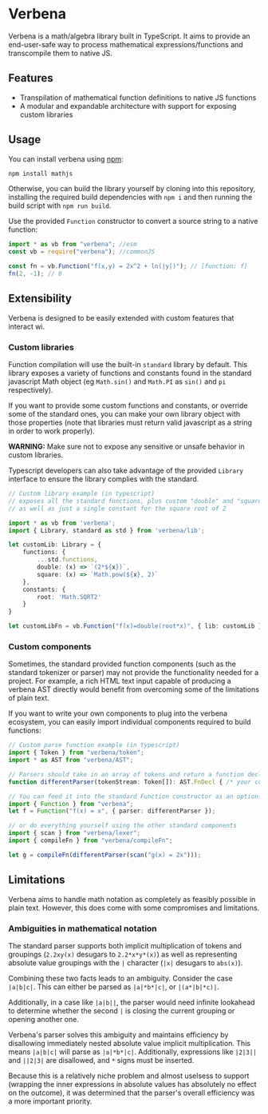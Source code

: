 # Verbena

Verbena is a math/algebra library built in TypeScript. It aims to provide an end-user-safe way to process mathematical expressions/functions and transcompile them to native JS.

## Features

- Transpilation of mathematical function definitions to native JS functions
- A modular and expandable architecture with support for exposing custom libraries

## Usage

You can install verbena using [npm](https://www.npmjs.org/package/verbena):

```sh
npm install mathjs
```

Otherwise, you can build the library yourself by cloning into this repository, installing the required build dependencies with `npm i` and then running the build script with `npm run build`.

Use the provided `Function` constructor to convert a source string to a native function:

```js
import * as vb from "verbena"; //esm
const vb = require("verbena"); //commonJS

const fn = vb.Function("f(x,y) = 2x^2 + ln(|y|)"); // [function: f]
fn(2, -1); // 8
```

## Extensibility

Verbena is designed to be easily extended with custom features that interact wi.

### Custom libraries

Function compilation will use the built-in `standard` library by default. This library exposes a variety of functions and constants found in the standard javascript Math object (eg `Math.sin()` and `Math.PI` as `sin()` and `pi` respectively).

If you want to provide some custom functions and constants, or override some of the standard ones, you can make your own library object with those properties (note that libraries must return valid javascript as a string in order to work properly).

**WARNING:** Make sure not to expose any sensitive or unsafe behavior in custom libraries.

Typescript developers can also take advantage of the provided `Library` interface to ensure the library complies with the standard.

```ts
// Custom library example (in typescript)
// exposes all the standard functions, plus custom "double" and "square" functions
// as well as just a single constant for the square root of 2

import * as vb from 'verbena';
import { Library, standard as std } from 'verbena/lib';

let customLib: Library = {
    functions: {
        ...std.functions,
        double: (x) => `(2*${x})`,
        square: (x) => `Math.pow(${x}, 2)`
    },
    constants: {
        root: 'Math.SQRT2'
    }
}

let customLibFn = vb.Function("f(x)=double(root*x)", { lib: customLib });
```

### Custom components

Sometimes, the standard provided function components (such as the standard tokenizer or parser) may not provide the functionality needed for a project. For example, a rich HTML text input capable of producing a verbena AST directly would benefit from overcoming some of the limitations of plain text.

If you want to write your own components to plug into the verbena ecosystem, you can easily import individual components required to build functions:

```ts
// Custom parse function example (in typescript)
import { Token } from "verbena/token";
import * as AST from "verbena/AST";

// Parsers should take in an array of tokens and return a function declaration
function differentParser(tokenStream: Token[]): AST.FnDecl { /* your code here */ };

// You can feed it into the standard Function constructor as an option...
import { Function } from "verbena";
let f = Function("f(x) = x", { parser: differentParser });

// or do everything yourself using the other standard components
import { scan } from "verbena/lexer";
import { compileFn } from "verbena/compileFn";

let g = compileFn(differentParser(scan("g(x) = 2x")));
```

## Limitations

Verbena aims to handle math notation as completely as feasibly possible in plain text. However, this does come with some compromises and limitations.

### Ambiguities in mathematical notation

The standard parser supports both implicit multiplication of tokens and groupings (`2.2xy(x)` desugars to `2.2*x*y*(x)`) as well as representing absolute value groupings with the `|` character (`|x|` desugars to `abs(x)`). 

Combining these two facts leads to an ambiguity. Consider the case `|a|b|c|`. This can either be parsed as `|a|*b*|c|`, or `|(a*|b|*c)|`.

Additionally, in a case like `|a|b||`, the parser would need infinite lookahead to determine whether the second `|` is closing the current grouping or opening another one. 

Verbena's parser solves this ambiguity and maintains efficiency by disallowing immediately nested absolute value implicit multiplication. This means `|a|b|c|` will parse as `|a|*b*|c|`. Additionally, expressions like `|2|3||` and `||2|3|` are disallowed, and `*` signs must be inserted. 

Because this is a relatively niche problem and almost uselsess to support (wrapping the inner expressions in absolute values has absolutely no effect on the outcome), it was determined that the parser's overall efficiency was a more important priority.